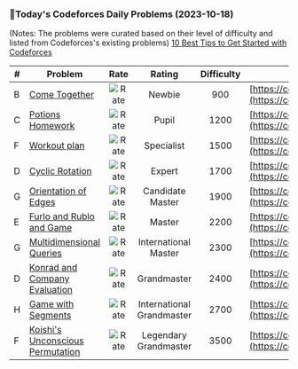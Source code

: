 ### 🌟Today's Codeforces Daily Problems (2023-10-18)
(Notes: The problems were curated based on their level of difficulty and listed from Codeforces's existing problems)
[10 Best Tips to Get Started with Codeforces](https://github.com/ika9810/Codeforces-Daily-Problems/blob/main/10%20Best%20Tips%20to%20Get%20Started%20with%20Codeforces.md)

| # | Problem | Rate| Rating | Difficulty | Contest |
|---| ----- | :--------: | :----------: | :----------: | ---------- |
|B|[Come Together](https://codeforces.com/contest/1845/problem/B)|![Rate](https://img.shields.io/badge/Newbie-900-lightgrey)|Newbie|900|[https://codeforces.com/contest/1845](https://codeforces.com/contest/1845)|
|C|[Potions Homework](https://codeforces.com/contest/717/problem/C)|![Rate](https://img.shields.io/badge/Pupil-1200-brightgreen)|Pupil|1200|[https://codeforces.com/contest/717](https://codeforces.com/contest/717)|
|F|[Workout plan](https://codeforces.com/contest/1218/problem/F)|![Rate](https://img.shields.io/badge/Specialist-1500-9cf)|Specialist|1500|[https://codeforces.com/contest/1218](https://codeforces.com/contest/1218)|
|D|[Cyclic Rotation](https://codeforces.com/contest/1672/problem/D)|![Rate](https://img.shields.io/badge/Expert-1700-blue)|Expert|1700|[https://codeforces.com/contest/1672](https://codeforces.com/contest/1672)|
|G|[Orientation of Edges](https://codeforces.com/contest/883/problem/G)|![Rate](https://img.shields.io/badge/Candidate%20Master-1900-blueviolet)|Candidate Master|1900|[https://codeforces.com/contest/883](https://codeforces.com/contest/883)|
|E|[Furlo and Rublo and Game](https://codeforces.com/contest/255/problem/E)|![Rate](https://img.shields.io/badge/Master-2200-orange)|Master|2200|[https://codeforces.com/contest/255](https://codeforces.com/contest/255)|
|G|[Multidimensional Queries](https://codeforces.com/contest/1093/problem/G)|![Rate](https://img.shields.io/badge/International%20Master-2300-orange)|International Master|2300|[https://codeforces.com/contest/1093](https://codeforces.com/contest/1093)|
|D|[Konrad and Company Evaluation](https://codeforces.com/contest/1210/problem/D)|![Rate](https://img.shields.io/badge/Grandmaster-2400-red)|Grandmaster|2400|[https://codeforces.com/contest/1210](https://codeforces.com/contest/1210)|
|H|[Game with Segments](https://codeforces.com/contest/1346/problem/H)|![Rate](https://img.shields.io/badge/International%20Grandmaster-2700-red)|International Grandmaster|2700|[https://codeforces.com/contest/1346](https://codeforces.com/contest/1346)|
|F|[Koishi's Unconscious Permutation](https://codeforces.com/contest/1687/problem/F)|![Rate](https://img.shields.io/badge/Legendary%20Grandmaster-3500-red)|Legendary Grandmaster|3500|[https://codeforces.com/contest/1687](https://codeforces.com/contest/1687)|
